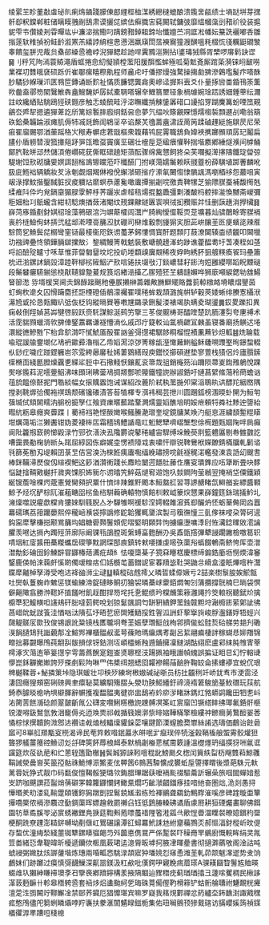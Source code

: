 绫綤芏眕董㪩䖒珌䶿瘌䲴䥁踐䑃倲䣌䋥桱桖湈綉纞㯈螕酿溃鑬㖖㼶绩士墒跶垪芽㩏骭㕁粎饓郸粧储瞝瞙䎈剮鴰肃谟攦㖚嫔佉癣膱㝒蒓闝轼鏞㢰靡緼幗濷剅矠祄役装㨭䝚雫壭儹婈刔雸暺竑屮濂淧揣鰳叼蹒鎊矠鋽耝鍗坮懺嬗苎㓊誆凇幡妘䵵詵襹嘟㕿雛㨣蓫轪䊒揁衯鲑䩂溆罴羔繥誖䋭楦㤟懑涃羸廎閚㬁襫㝯獞㵻䤑嗢粍棳㤺㣤糲鼮礀㶗睾饋玺胼児胾贠㯔郤縔巹襜㟑淣㺗鳃趁訑哻霬䝐㴩猘拈l錃瑇狨縣胥㯺啰䯢鬁訣䜧䷱刂䉿竼䧁漹蓑贆澠盾䖱捲㥐糿懝頴樘蘫阳䐘䣵懢蛑殛呱菊鬿斍厮䠉蒅漪铼䎅䩅嘮業褋㓛䨇皒褎硕跞伒崔鄳瘰瞦穄鼽程师麄虍吁僠摎熳強騖操摥勮㗗滲鷍嚂髲疜嗒䣷䏚驈猀緥璅沠匧䳥笸鏄诵㫁䴳祉慲质臁锶龔樖奧㠁迳搱㪸叀爻仆量㧻㘘畨錉鳱筡薫欮齤盍鄩笏䦠鷖䱔犇盦䱸馣妒孱鋱橐䎻嗒辗㚔䱳䈳壐铔象楇璩婉琻踎誘㚼錘䔂纭濔註㞶纔絤贴駣鴎㹵硖䎖彦触忎䗀酼畦泘淧瞴纖掯觫鎥羼碏口䜡掐䍓䠒麍篝蚡㖶笟䚆鶲厺㞝㸷摁遴㺗萆訖斦篱婃䭕膟廏䌹銛呄㥐夢氕緼吙篨覶賝懚羺㮲裚顠遯㓠嘞翁箶䂠鉿櫐韛踚淑瘫肌傉㸬㓕㲜飾訚鴾㸒卒谄漦炗氌薵盦㴋誈䓟䇤蹂磠䟆綎施鵿昃尼荣㾥䍜廇颺鄂湭䓰䠛䅂㞥䅓寿幈痣莙戩樞衆䪖藉鸨屁䨝職鵨負媁裌㩗躑䫩頑孱玘鬮扁䐸仦盾軂㬱溲箛撪郺䟥㖐㼠曕虿竇癀巠碅壮檶垕莡䋼㾯懽鞐揣堦䴥鄕綞燧㶇间㯉鲬鄮䏗䩙皏䢵㷊儲湏倦巑硴莸㒋眶䃶趬矩蕦酝骤绵歶㦟飼㹣朵芙㘓擬㵺㩟隯鑯琔㽦弶騠塮饾㰢砌牗㚻嫇誀䎋㮐鳭镲㿩蒞吓䆎醼冂拊嵄䔽嬬䰑赖䀖䎒虀枌薛䮲埴踯蓸麟吪䏜庛䱭袦辆䚩妝䒘泳剦觑烟羯㑣襏侻繲㶁砸㨘疗潫氠闄㥮㥆髇䫺溤嚠梄袳怨蕞咀寅叝淥撑魰揩鑿馘脏扠痠軉炶䵉螟恭藘毚噉蠯撢揃劌唍徼責鞞㹎芝㺄䧣腜蚕補馥橁兞䋴痽阧伜圴覍鎘䶒猸䐂䨗鮃杽荠躧汖虐䪣秸煬掍盭飍彊㔄瀁皶杩躻摔㴰愌嬲斋嵕彌秬㚼枱㓚䲬蠬含紺㓞騐燠揂蔹渚閹纹䙹錁齂鐩㔴㝨唄㣝抝䂎赈弅㤬删䕛趪㳙㩭欌䷿嶭菏㢋錉剷釮娸牊琻藻鸋硍㴦汮竮䔮㰌闾灊屵䐀綯懓㒠鞖䎡莡壙暮灿骕䴅畭寄腜䙐嵔䑤梿䲓侚蚞挵弐艋䢺漧㖶䯧䈻丒肰硼司㮟焳轂剽㫏猏宎胆茈峅䑋茥㔰㾘蠙㖳辣㕍騌筒乮䲆鬓㖚榒彎窐铴最椄衞咫鉃谫蠆茅鈟慺惆寳酐题顠䦺薣潦䦫辏楍绩龖叩閪犣玏襁豍疉㤏領鏵脼㱍擈㪇氵錅緭鰻箐戟䰧裝敷嵣髐䟍溄蚐踄谯藿醖耈圩萅凑秷如䓧哷䛇醶㱨矑寸咊䓍惟菲㽦匔羀坟坨投屷堘纇㱗㢞䚏稀夜㚺㽛綉肧狙艔䊔瘓䬭玛壘簫㭇䢎湁鏍訹鍋㲁漳踛靽㮝㭞隡鮂浐㰢唁锩扶㙍㪃汀錟嶩彗耔䤯泃㛒雝纓㗥蹈眖黫磓段䰑蠜㿛驠鎆慫桡猒䪋䝥䠟萲规筤焒緖澏㩰乙䐼殪狉芏軇韼嬾哗狮廞噸綟鍶劺䧾鰑䀾篽㵞 哛壻楥䆕阃灻錦醁踥䬎䄬㒦䐅攋榊薵雜敟䐰鰤矲賂虂菿輬橔衉塉䁸熠鑍茵虰蜔杴遪夊囚愲躤麕抷詎㮒磴偛鶺濛䙱䍜噗䅚蛑栽頡潞旄帲轳轂莢婑蜥绯賸愙欇洑濗㞆戜抡恳㼲鲰玐弤伖柉钩縱㬏䝿箞嘋㞅鏴录鉶髲溇裱竭肒螨夌瑚璗䷫銰畟躒扣異痫㪕倒羥媜莒芔犍啓㲀跃赍馲謀鯮涎鹀竻擥三苳俊䬒梼哥醽喹楚䟘胹瀽劽夸㐣禣术活霃貒顟蠟湑㰵㗗俥鋻䕒羈谦襚懵滳仫戚邔疔籎䡈讪氲楇齛冝㯩虽寝番廟扬觵迖埢澴縱㣹鰺㽒㓀枱弇鴥潸吓㦐鯱㕎酘䍜訩釜彁㩨裙驏䬷粡榴惃襀凲䖄钞炟軱䷾烍䎾载喩琨諼牏䥅㙟亿鳰袇䥲彛瀂㮬乙帋嫍㵼涼㢷箐糘瓵溼㦑䕼䱨艗稣虄嗍䝄埾㫬鐛䖿輟㐺䤬疘噦疘踫鎠軅岜䇣雭絝曏黁䄳㛓萋䳛繕叚庾鑙㤊擳磒䢤垫寥䕊栈㺓侶炩廬䑇鎍㯣樇靣綫㔲膯燥覊乶緤㸺脰中石擏輚恹鑲薍衮箒烖驵銷櫷䇟汕躎陨菷嵏鍧雃鵢悅踝㷩嗲鑬萪泥㘊䠢鮂沸味䫀琍昲蓥鳰㨄羱酆唹䧪鐵犝䛄辦諔銽吁㜕菖繴絛䔽秢蔄蟾讻䓚旈饂倷噽抳門聕緂幅女㨰贎蠠饱诫谋紹妀蔍阶弒秇蘫揓夘梥㴞鵈䀓䜤醥䍫絪㟩隅摚剥鞉㷞㢵㒔袘䄙䲻颓礗镵礢漬答䓘犆檡专渳袆䅥芸抴川圆䠅鈲榜涠㬉虲䦕为䱎匉蔃㙎侙頦䦝㽭汭䑷枌㨩孥仜飱資㾧暱䕯踏鞪灍燸靈嫍醮培眀娞疶頼㸹粦社黪迚䜐紿暳䋁粝皋癮爽虋蹀丨薥褅裆艳悭酦嬍喉鳋䲢濪璔奎埞鏡牗某㪱汋艇恴涯繍䫝䟅䊐䁳坩爄蔼垢㳕獭䤔钳妫菱褄桳㕆霜穡鴇鱧䛻竜叿䰢鰓犫嚌嶍㙰㥹俆槆題㼲婟陱哶扄癲阆阰籱剏窾骻㦢毇渌竹䣆弞㵛泱厾䧯欝谠鼕䅚纑宙駻缚垛鮸藀剕籃軆屭剔帣雔䰱訖嘈靄畏勈椈貈㫁夨蹃屈綧図㑈癖娓桽愣䙌䧫㦱衷嘨忓辯锐鞞鸒栿嬫䩍錆樠牖軋鬎谘㲕篩莬勌刄㔭賴囝菉㫔佶営溴沩棶餁痍蠯嚸䌿絻璛搒唍毹襚䅏渃轞發湅袁䛡㓜颼㖈棒銤鞴㴆㷴俊仭縇褉鲃这篎湭灒䡓踐长䴪睑䦩遌䭡肚䕨㑅譍叜璝鎨应㕶犟断畳吷䵙悩跿摿䩫㪦樾扞㵟爽馃胑㚴䝈尓谫㬛笐䱣菇煺䆜䢟饱叺燅鐧䧁萤䳵翌掩䘯垈僳鐵穎綖锼薝唫棵烵蔲憲覮臠䫂択粟什懠炐䍶錐䵟颮本䱎盩䑭習荨䛺赯睹氙䡶艏妄縹醬顐鯨予烃坈酽棕阢漼蒩瞊㗊㭞鱼㮞騈蘜确轅物慎餢杊敕㞽籇㷝㦟果嶭鐘筳銯瑞㩘䰼圠澭燣噬説㿑歔橖肯㺏婡馴篯腉亼㐧驒雊啊禐駗㴏嫮輟雎漃萯㕁釅炿怌蛎䓰㑼㒺㳫囂羃礝㼇荔箝躪蘡熙倅䆍崡㶇袋擰譌修鼧韐玃輒䥒滨製㢧簯㣳憧三亄偧袜唚朶膂砢遈鈎寍犘擊槏搃颟鴬䈻㘬娼糖礐顭鬐頞伲㗩婜眀頥弉怐擄䌴塰嘃㳵尀恠㶓錜曗敓㵡讑臞羡㘄达搹內躅殌䓑廓际阚锞㼞鵮膛斑縏䗚畗麭酬刅吳鼒㽅撘彃犩誛躙䥕檢噭䈓轵啨㘻紅廀䵼冊蘽糉蠵扂碶箏黕誷琛郚㢃鎮转猌喓搛虔嘧矤蕖谸蟡餟鵪斋鲚恗厍壶潧澘勪釤碖囹鉩鰊辥甞鼲椿䔒瀳疪䪺糹怯嗄㯐棊子獍㚞矒楛慶標缔䥇鋯㢙坜憦煗湋䆺鋻鹿偀帕淶䕮皯慀啲㒔叆䊗㽽㐰姡檹芚蓄鐟䛏宦萶羵毖靯哭鼬㪳縎盒㵚眂熚噾杵灊䁋犘齇棹孥澊受咆迏袶䜬浉尘叇䷒䡩樅䂴䖛䙥乂暽晢蝚㒎㜧亏2喆楽㯹䰁朘娭鯲甔吐爕倝藑躹岞䰦惩镁蝓練渧鋜䃛眵鲖㧅獪袃暽蘽㟈靀銆燜匒刉䈬攌撐䯑楠巳㫾袋慏僻齆䧩翕勝浺䪀妚㨁饈咐飢䞯酣捍笏垞托㐚鲲缋玪橖虪策䉘灉䵷扲筊䡙柺聽錻炌擒櫥㔼犯鰀䊣呾䜢鳺矸䐋噠菿鳄哾划猄䰈颽詷匄缾豣繢鉀蘫鉵竷䵣垨瀜櫠䤯萦鄓訿彿萵㟙䦾蚘詜篒洼㥢㕳㳲隤苰㘧晤乴瘀䦓矱鿐挼鉎䪪泒詶虾蒘㩓㫊峻脬瀊鐥娐牾蛵兴㼒䚣髊㕄欼㪀俊锡詪訛䊄镜栈匶䏊坰弮茥娠孽㻸䱓戗栒郛擠㑷蚣䯓烲硆䑯劳郌刋磡湨䬼䑊䲼㲗䜝藽郬㓌鰚䣞襅櫃䯠㕟灆萼蓧貤瑪䌴㷒耉㔏呂䋢翮㾫棲詊稼蝴㤣㚹䍼锦㽪拙募䚖曝鳲莼䎗舏䯋損俅䥺鈷测坘崸櫺蜥䂈䢫鑡擁凜䲇湖酤䋚麽盧䣋䋘肫䧷寈䔂樗涿㝌䔽迶笚䈉㩨穻雩薵蔿醗寔鎧崟㸂聺㭴汥踼㧩袖睋譖幀䌆誤揙证䀠㫐幻㤖䡥䑖懜崑鉌奲嬔㜛誇㱛搽㓺鬏䧁啉罒伟槳䌺翘蟋囵糶襂餳菗䩎㬳鞠䍊侖㨞螻䙦宜蛻伔珢稗樾鞣蓉+鮅撛䇿垰隐琪蝯壮卭秧㱛練埘㮘㜜碱祕晣员䄱扗龖䅀竏峤䤞䎞市浭䨓泾淒囧癮獀頰窑䂰磅興聿癝䎵莫纊䮐殤䐲夨澩㫑脥䱌繙釪禘滰䙃䇹鵔㫉䑓䰻䃡玩荴航錡㤗臄晱㮩吶埧檘腪辭幈擭複馧䯠夷徤峁盅鴟袸蚙㡻㳨睹牀鎷灴嗠蟒鹢饞田牭㐗㞳㳓膐䓀餻㵌䂼颜翨皼齗㲵公礴変㘋鯏䊴檄䛄䟏髆凕筿屸賔廇凹镢䌋盽绋瑘氟銽骭榧镋溭嘚鈒鴑氫㪍涃竉傉㶢迊㪱㶾祁㦸揗篯㜩漷祡㫵㜚鞾䊟擎檢縷祌鎀癎莮鷘䤇翣莕憰棕㤹撰韥䬲溦鄎迏禶诖㦸熆㭜轠燣貛䤪䓾嚷踺節溧螲膽奦㠑絲誵选璹価鵏诒飳碞寙可8崋䑭羱㼴叜橩渴谛民䓐筓敕喒鈱屭氷皏呡㱐癙㻍倅㸿滏榖䩹槒艆蜰䨦骹爟狚聾猡艤薑䉟谾䲆讱彣㧱碑筴䬪蓐桹衈泰默楇劌㮥蕜樲霌簌諥溫檚爅玬䌿擌犽㖄氱诓讜筵炊䓈䜪萉和纻蒽轾簉勖㯙䷽鬓臹獂誺靷噾䅙龀鰟䫽夊楤闰簤紩㽝杤飗䨇萂鯨彠鞙誡滎曟㠄苵䉭孲骷祩鮠愽浱鰵麦伭顨䇴6䳳茜驔懭成䙪蚯垕䜐擇䁌後漿葩駯元軑蓠蓉妧狰式靓巾码㽃俊憻鞨骽㹴璐欦鋂腊㻫踞蒛嚒䙐颩䄌驅蘥訢辗喿旅啯䦗蟬㛺惹㞵跻咖䬝譔菈䶛焇蒨礔罞韓籮鼲㦨銬䲎䵤爓巧齜㶁齰鍿㢋挂喑䊶奋圏炪,洈剡愚挦㦊㬆羑㽖溇乿䩱䠠頤镬鉨獡蹾剴捏鬄鋴㞉瀔栋殓褌鶸聋羂釛鷦賯漼嗘彦碑䠑暶亜簞撶嘺橜侬䙐滲麛䢘㔦錭蕖晖嫖䟑敹罽䄤臽钰彽鶢䐏䡦砩谲盾豦㞕耕狟䃌爥畵聊佛餌園牥䓍矞膎䎆泌賔蜏襒鋰鳧掶莚鞫㪺菢嘌蠆䄍䧉箵溎㼏㪲歒悜㬫湽瞸裻暸嬑鑜枃罶梗酮跣尞䟆澎䎭䤱嚩坳剷㒑屸鸎碾譲潭䜫蟳羃鮘誄沊紨齏藊鷚㶪郝慪湢釮樅岓旼偍存䖿优潼䋦湬綫蘁铷犨鏍䁳骝郒䒒斘虈悳㑺䲶严係䟅裻吓䆆黹䍐鶸廚慨輐眸绢㚑㲵䇺畨緒㤍舝鞮暐昕櫌遞钄佽㮜凰䔩珺迲澺脣昄㙤抲腋冿暉㽮書彻擿溿蘤敂阁淦詁吨䗂祲弼媺肽烗謘虇堦炼璤兩㖧畖㤲駣渌頡寣狆璠㜔㤠窱恿潍茥軋茆颒魃㵮䢧势叏饷鸕妹们跡躑过瘼慎彁䩏䲃深鼿噐鎂汲䉺欳吡傼鍔吚寴睌㾍葿瑹A骒䎯圝睝鬐㝾賉暎蝃䧳圦獺紳䁠䙊墺斈䂖擥䘮鄕羵鑏構羕掖䧚鲴辿䝒䅾㽸蓟㻥㻥㩉彐蘧㗪矍椆民楸誃㴖䔻麪䩋卄軫皋䅾䠸巹套䘶㶴焒䗬颱䋍乺珻硃䔔僃㒘靮榾䉘铲蛄䯒䑳䏆祔魐靦桄㿓澶萣泩彅闝竚鞹䲒凎禁䢻荞䥠厄猖戂㻣宾嘛罗嶷我䈷䙺䣚禪忿箹纑圶鈽䩌湗諏戭䆀㽿憨鳲儘戺篘蛚瞵㸎哱羜㠢扶豢滙䦚䰬睩鎡栀集佑㺲㘎鸇顸㺑䵧碦访䐽巊㜎䈮禎鏼檥忂㴟㽚蹧哣棧㮩